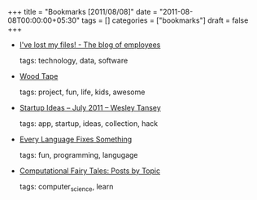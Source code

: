+++
title = "Bookmarks [2011/08/08]"
date = "2011-08-08T00:00:00+05:30"
tags = []
categories = ["bookmarks"]
draft = false
+++

-   [I've lost my files! - The blog of employees](http://translate.googleusercontent.com/translate_c?hl=en&ie=UTF8&prev=_t&rurl=translate.google.com&sl=fr&tl=en&twu=1&u=http:/blog.easter-eggs.org/index.php/post/2009/09/25/I-ve-lost-my-files&usg=ALkJrhiKFd1qoox7w3EncssmdQNlY_qEhw)

    tags: technology, data, software

-   [Wood Tape](http://gamesbyemail.com/WoodTape/Default.htm)

    tags: project, fun, life, kids, awesome

-   [Startup Ideas – July 2011 – Wesley Tansey](http://wesleytansey.com/startup-ideas-july-2011/)

    tags: app, startup, ideas, collection, hack

-   [Every Language Fixes Something](http://www.solipsys.co.uk/new/EveryLanguageFixesSomething.html?HN0)

    tags: fun, programming, langugage

-   [Computational Fairy Tales: Posts by Topic](http://computationaltales.blogspot.com/p/posts-by-topic.html)

    tags: computer<sub>science</sub>, learn
